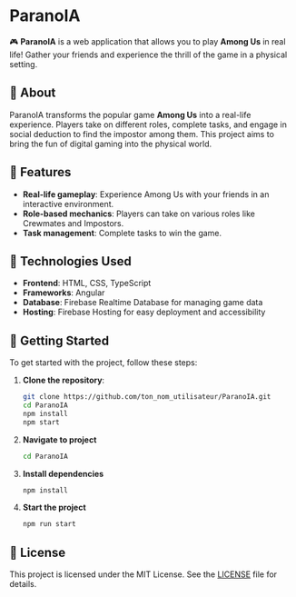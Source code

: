 # ParanoIA

🎮 **ParanoIA** is a web application that allows you to play **Among Us** in real life! Gather your friends and experience the thrill of the game in a physical setting.

## 🚀 About

ParanoIA transforms the popular game **Among Us** into a real-life experience. Players take on different roles, complete tasks, and engage in social deduction to find the impostor among them. This project aims to bring the fun of digital gaming into the physical world.

## 🔧 Features

- **Real-life gameplay**: Experience Among Us with your friends in an interactive environment.
- **Role-based mechanics**: Players can take on various roles like Crewmates and Impostors.
- **Task management**: Complete tasks to win the game.

## 🌱 Technologies Used

- **Frontend**: HTML, CSS, TypeScript
- **Frameworks**: Angular
- **Database**: Firebase Realtime Database for managing game data
- **Hosting**: Firebase Hosting for easy deployment and accessibility

## 🎯 Getting Started

To get started with the project, follow these steps:

1. **Clone the repository**:
   ```bash
   git clone https://github.com/ton_nom_utilisateur/ParanoIA.git
   cd ParanoIA
   npm install
   npm start
   ```
2. **Navigate to project**
   ```bash
   cd ParanoIA
   ```
3. **Install dependencies**
   ```bash
   npm install
   ```
4. **Start the project**
   ```bash
   npm run start
   ```

## 📝 License
This project is licensed under the MIT License. See the [LICENSE](https://github.com/bastos-rcd/ParanoIA/blob/master/LICENSE) file for details.
